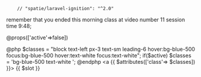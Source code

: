         // "spatie/laravel-ignition": "^2.0"
remember that you ended this morning class at video number 11 session time 9:48;


@props(['active'=>false])

@php
    $classes = "block text-left px-3 text-sm leading-6 hover:bg-blue-500 focus:bg-blue-500 hover:text-white focus:text-white";
    if($active) $classes = 'bg-blue-500 text-white ';
@endphp
<a {{ $attributes(['class'=> $classes]) }}>
{{ $slot }}
</a>